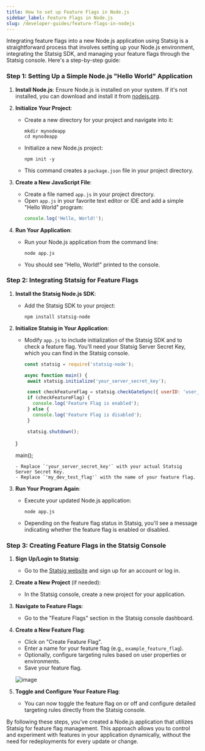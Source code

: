 ```yaml
---
title: How to set up Feature Flags in Node.js
sidebar_label: Feature Flags in Node.js
slug: /developer-guides/feature-flags-in-nodejs
---
```


Integrating feature flags into a new Node.js application using Statsig is a straightforward process that involves setting up your Node.js environment, integrating the Statsig SDK, and managing your feature flags through the Statsig console. Here's a step-by-step guide:

### Step 1: Setting Up a Simple Node.js "Hello World" Application

1. **Install Node.js**: Ensure Node.js is installed on your system. If it's not installed, you can download and install it from [nodejs.org](https://nodejs.org/).

2. **Initialize Your Project**:
   - Create a new directory for your project and navigate into it:
     ```
     mkdir mynodeapp
     cd mynodeapp
     ```
   - Initialize a new Node.js project:
     ```
     npm init -y
     ```
   - This command creates a `package.json` file in your project directory.

3. **Create a New JavaScript File**:
   - Create a file named `app.js` in your project directory.
   - Open `app.js` in your favorite text editor or IDE and add a simple "Hello World" program:
     ```js
     console.log('Hello, World!');
     ```

4. **Run Your Application**:
   - Run your Node.js application from the command line:
     ```
     node app.js
     ```
   - You should see "Hello, World!" printed to the console.

### Step 2: Integrating Statsig for Feature Flags

1. **Install the Statsig Node.js SDK**:
   - Add the Statsig SDK to your project:
     ```
     npm install statsig-node
     ```

2. **Initialize Statsig in Your Application**:
   - Modify `app.js` to include initialization of the Statsig SDK and to check a feature flag. You'll need your Statsig Server Secret Key, which you can find in the Statsig console.
     ```js
     const statsig = require('statsig-node');

     async function main() {
      await statsig.initialize('your_server_secret_key');

      const checkFeatureFlag = statsig.checkGateSync({ userID: 'user_123' }, 'my_dev_test_flag');
      if (checkFeatureFlag) {
        console.log('Feature Flag is enabled');
      } else {
        console.log('Feature Flag is disabled');
      }

      statsig.shutdown();
    }

    main();
    ```
   - Replace `'your_server_secret_key'` with your actual Statsig Server Secret Key.
   - Replace `'my_dev_test_flag'` with the name of your feature flag.

3. **Run Your Program Again**:
   - Execute your updated Node.js application:
     
     ```
     node app.js
     ```
   - Depending on the feature flag status in Statsig, you'll see a message indicating whether the feature flag is enabled or disabled.

### Step 3: Creating Feature Flags in the Statsig Console

1. **Sign Up/Login to Statsig**:
   - Go to the [Statsig website](https://www.statsig.com/) and sign up for an account or log in.

2. **Create a New Project** (if needed):
   - In the Statsig console, create a new project for your application.

3. **Navigate to Feature Flags**:
   - Go to the "Feature Flags" section in the Statsig console dashboard.

4. **Create a New Feature Flag**:
   - Click on "Create Feature Flag".
   - Enter a name for your feature flag (e.g., `example_feature_flag`).
   - Optionally, configure targeting rules based on user properties or environments.
   - Save your feature flag.

   ![image](https://github.com/statsig-io/.github/assets/74588208/08e67ba8-b148-4b53-8a7e-ab17e3db4346)

5. **Toggle and Configure Your Feature Flag**:
   - You can now toggle the feature flag on or off and configure detailed targeting rules directly from the Statsig console.

By following these steps, you've created a Node.js application that utilizes Statsig for feature flag management. This approach allows you to control and experiment with features in your application dynamically, without the need for redeployments for every update or change.